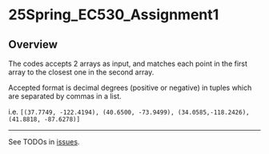 # 25Spring_EC530_Assignment1

## Overview

The codes accepts 2 arrays as input, and matches each point in the first array to the closest one in the second array.

Accepted format is decimal degrees (positive or negative) in tuples which are separated by commas in a list.

i.e. `[(37.7749, -122.4194), (40.6500, -73.9499), (34.0585,-118.2426), (41.8818, -87.6278)]`

---
See TODOs in [issues](https://github.com/A-nemon-e/25Spring_EC530_Assignment1/issues).

